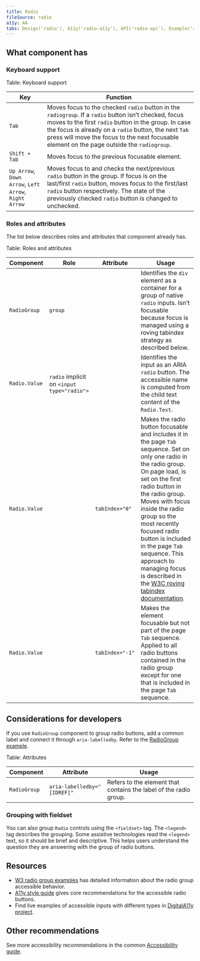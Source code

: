 ```yaml
---
title: Radio
fileSource: radio
a11y: AA
tabs: Design('radio'), A11y('radio-a11y'), API('radio-api'), Example('radio-code'), Changelog('radio-changelog')
---
```


## What component has

### Keyboard support

Table: Keyboard support

| Key                                                   | Function                                                                                                                                                                                                                                              |
| ----------------------------------------------------- | ----------------------------------------------------------------------------------------------------------------------------------------------------------------------------------------------------------------------------------------------------- |
| `Tab`                                                 | Moves focus to the checked `radio` button in the `radiogroup`. If a `radio` button isn’t checked, focus moves to the first `radio` button in the group. In case the focus is already on a `radio` button, the next `Tab` press will move the focus to the next focusable element on the page outside the `radiogroup`.                                                                                               |
| `Shift + Tab`                                         | Moves focus to the previous focusable element.                                                                                                                                                                                                        |
| `Up Arrow`, `Down Arrow`, `Left Arrow`, `Right Arrow` | Moves focus to and checks the next/previous `radio` button in the group. If focus is on the last/first `radio` button, moves focus to the first/last `radio` button respectively. The state of the previously checked `radio` button is changed to unchecked. |

### Roles and attributes

The list below describes roles and attributes that component already has.

Table: Roles and attributes

| Component     | Role                                       | Attribute       | Usage                                                                                                                                                                                                                                                                                                                                                                                                                                                                           |
| ------------- | ------------------------------------------ | --------------- | ------------------------------------------------------------------------------------------------------------------------------------------------------------------------------------------------------------------------------------------------------------------------------------------------------------------------------------------------------------------------------------------------------------------------------------------------------------------------------- |
| `RadioGroup`  | `group`                               |                 | Identifies the `div` element as a container for a group of native `radio` inputs. Isn’t focusable because focus is managed using a roving tabindex strategy as described below.                                                                                                                                                                                                                                                                                                       |
| `Radio.Value` | `radio` implicit on `<input type="radio">` |                 | Identifies the input as an ARIA `radio` button. The accessible name is computed from the child text content of the `Radio.Text`.                                                                                                                                                                                                                                                                                                                                                |
| `Radio.Value` |                                            | `tabIndex="0"`  | Makes the radio button focusable and includes it in the page `Tab` sequence. Set on only one radio in the radio group. On page load, is set on the first radio button in the radio group. Moves with focus inside the radio group so the most recently focused radio button is included in the page `Tab` sequence. This approach to managing focus is described in the [W3C roving tabindex documentation](https://www.w3.org/TR/wai-aria-practices-1.1/#kbd_roving_tabindex). |
| `Radio.Value` |                                            | `tabIndex="-1"` | Makes the element focusable but not part of the page `Tab` sequence. Applied to all radio buttons contained in the radio group except for one that is included in the page `Tab` sequence.                                                                                                                                                                                                                                                                                      |

## Considerations for developers

If you use `RadioGroup` component to group radio buttons, add a common label and connect it through `aria-labelledby`. Refer to the [RadioGroup example](/components/radio/radio-code#radiogroup-example).

Table: Attributes

| Component    | Attribute                   | Usage                                                             |
| ------------ | --------------------------- | ----------------------------------------------------------------- |
| `RadioGroup` | `aria-labelledby="[IDREF]"` | Refers to the element that contains the label of the radio group. |

### Grouping with fieldset

You can also group `Radio` controls using the `<fieldset>` tag. The `<legend>` tag describes the grouping. Some assistive technologies read the `<legend>` text, so it should be brief and descriptive. This helps users understand the question they are answering with the group of radio buttons.

<!-- ### Roles & attributes

The list below will help you to keep in mind the necessary roles and attributes to make our components fully accessible in your interfaces.

Table: Roles and attributes

| Component | Attribute                   |  Usage             |
| --------- | --------------------------- | ---------------------------------------------------- |
| `RadioGroup` | `aria-labelledby="[IDREF]"` | Refers to the element that contains the label of the radio group.  | -->

## Resources

- [W3 radio group examples](https://www.w3.org/TR/wai-aria-practices-1.1/examples/radio/radio-1/radio-1.html) has detailed information about the radio group accessible behavior.
- [A11y style guide](https://a11y-style-guide.com/style-guide/section-forms.html#kssref-forms-radio-buttons) gives core recommendations for the accessible radio buttons.
- Find live examples of accessible inputs with different types in [DigitalA11y project](https://www.digitala11y.com/demos/accessibility-of-html-input-types-examples/).

## Other recommendations

See more accessibility recommendations in the common [Accessibility guide](/core-principles/a11y/a11y).
